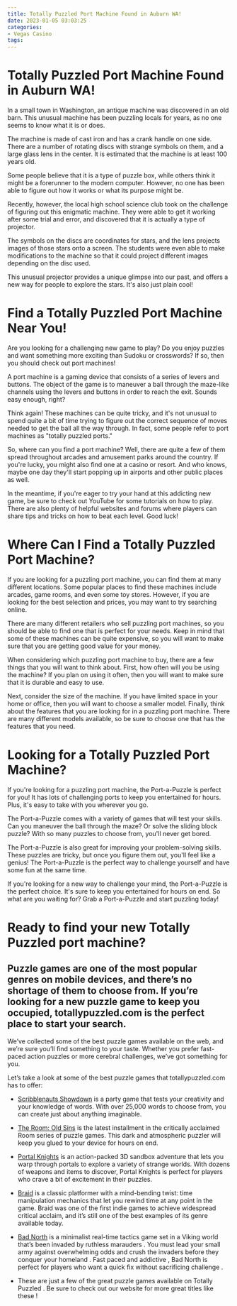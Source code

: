 ```yaml
---
title: Totally Puzzled Port Machine Found in Auburn WA!
date: 2023-01-05 03:03:25
categories:
- Vegas Casino
tags:
---
```



#  Totally Puzzled Port Machine Found in Auburn WA!

In a small town in Washington, an antique machine was discovered in an old barn. This unusual machine has been puzzling locals for years, as no one seems to know what it is or does.

The machine is made of cast iron and has a crank handle on one side. There are a number of rotating discs with strange symbols on them, and a large glass lens in the center. It is estimated that the machine is at least 100 years old.

Some people believe that it is a type of puzzle box, while others think it might be a forerunner to the modern computer. However, no one has been able to figure out how it works or what its purpose might be.

Recently, however, the local high school science club took on the challenge of figuring out this enigmatic machine. They were able to get it working after some trial and error, and discovered that it is actually a type of projector.

The symbols on the discs are coordinates for stars, and the lens projects images of those stars onto a screen. The students were even able to make modifications to the machine so that it could project different images depending on the disc used.

This unusual projector provides a unique glimpse into our past, and offers a new way for people to explore the stars. It's also just plain cool!

#  Find a Totally Puzzled Port Machine Near You!

Are you looking for a challenging new game to play? Do you enjoy puzzles and want something more exciting than Sudoku or crosswords? If so, then you should check out port machines!

A port machine is a gaming device that consists of a series of levers and buttons. The object of the game is to maneuver a ball through the maze-like channels using the levers and buttons in order to reach the exit. Sounds easy enough, right?

Think again! These machines can be quite tricky, and it's not unusual to spend quite a bit of time trying to figure out the correct sequence of moves needed to get the ball all the way through. In fact, some people refer to port machines as "totally puzzled ports."

So, where can you find a port machine? Well, there are quite a few of them spread throughout arcades and amusement parks around the country. If you're lucky, you might also find one at a casino or resort. And who knows, maybe one day they'll start popping up in airports and other public places as well.

In the meantime, if you're eager to try your hand at this addicting new game, be sure to check out YouTube for some tutorials on how to play. There are also plenty of helpful websites and forums where players can share tips and tricks on how to beat each level. Good luck!

#  Where Can I Find a Totally Puzzled Port Machine?

If you are looking for a puzzling port machine, you can find them at many different locations. Some popular places to find these machines include arcades, game rooms, and even some toy stores. However, if you are looking for the best selection and prices, you may want to try searching online.

There are many different retailers who sell puzzling port machines, so you should be able to find one that is perfect for your needs. Keep in mind that some of these machines can be quite expensive, so you will want to make sure that you are getting good value for your money.

When considering which puzzling port machine to buy, there are a few things that you will want to think about. First, how often will you be using the machine? If you plan on using it often, then you will want to make sure that it is durable and easy to use.

Next, consider the size of the machine. If you have limited space in your home or office, then you will want to choose a smaller model. Finally, think about the features that you are looking for in a puzzling port machine. There are many different models available, so be sure to choose one that has the features that you need.

#  Looking for a Totally Puzzled Port Machine? 

If you're looking for a puzzling port machine, the Port-a-Puzzle is perfect for you! It has lots of challenging ports to keep you entertained for hours. Plus, it's easy to take with you wherever you go.

The Port-a-Puzzle comes with a variety of games that will test your skills. Can you maneuver the ball through the maze? Or solve the sliding block puzzle? With so many puzzles to choose from, you'll never get bored.

The Port-a-Puzzle is also great for improving your problem-solving skills. These puzzles are tricky, but once you figure them out, you'll feel like a genius! The Port-a-Puzzle is the perfect way to challenge yourself and have some fun at the same time.

If you're looking for a new way to challenge your mind, the Port-a-Puzzle is the perfect choice. It's sure to keep you entertained for hours on end. So what are you waiting for? Grab a Port-a-Puzzle and start puzzling today!

#  Ready to find your new Totally Puzzled port machine?

## Puzzle games are one of the most popular genres on mobile devices, and there’s no shortage of them to choose from. If you’re looking for a new puzzle game to keep you occupied, totallypuzzled.com is the perfect place to start your search.

We’ve collected some of the best puzzle games available on the web, and we’re sure you’ll find something to your taste. Whether you prefer fast-paced action puzzles or more cerebral challenges, we’ve got something for you.

 Let’s take a look at some of the best puzzle games that totallypuzzled.com has to offer:

* [Scribblenauts Showdown](https://www.totallypuzzled.com/game/scribblenauts-showdown/) is a party game that tests your creativity and your knowledge of words. With over 25,000 words to choose from, you can create just about anything imaginable.

* [The Room: Old Sins](https://www.totallypuzzled.com/game/the-room-old-sins/) is the latest installment in the critically acclaimed Room series of puzzle games. This dark and atmospheric puzzler will keep you glued to your device for hours on end.

* [Portal Knights](https://www.totallypuzzled.com/game/portal-knights/) is an action-packed 3D sandbox adventure that lets you warp through portals to explore a variety of strange worlds. With dozens of weapons and items to discover, Portal Knights is perfect for players who crave a bit of excitement in their puzzles.

* [Braid](https://www.totallypuzzled.com/game/braid/) is a classic platformer with a mind-bending twist: time manipulation mechanics that let you rewind time at any point in the game. Braid was one of the first indie games to achieve widespread critical acclaim, and it’s still one of the best examples of its genre available today.

* [Bad North](https://www.totallypuzzled.com/game/bad-north/) is a minimalist real-time tactics game set in a Viking world that’s been invaded by ruthless marauders . You must lead your small army against overwhelming odds and crush the invaders before they conquer your homeland . Fast paced and addictive , Bad North is perfect for players who want a quick fix without sacrificing challenge .


 * These are just a few of the great puzzle games available on Totally Puzzled . Be sure to check out our website for more great titles like these !
